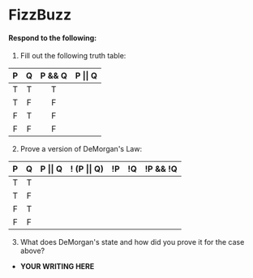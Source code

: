 # FizzBuzz
#### Respond to the following:

1. Fill out the following truth table:

| P  | Q  | P && Q | P \|\| Q |
|:--:|:--:|:------:|:--------:|
| T  | T  |    T   |          |
| T  | F  |    F   |          |
| F  | T  |    F   |          |
| F  | F  |    F   |          |


2. Prove a version of DeMorgan's Law:

| P  | Q  | P \|\| Q | ! (P \|\| Q) | !P | !Q | !P && !Q |
|:--:|:--:|:--------:|:------------:|:--:|:--:|:--------:|
| T  | T  |          |              |    |    |          |
| T  | F  |          |              |    |    |          |
| F  | T  |          |              |    |    |          |
| F  | F  |          |              |    |    |          |

3. What does DeMorgan's state and how did you prove it for the case above?
  * **YOUR WRITING HERE**
